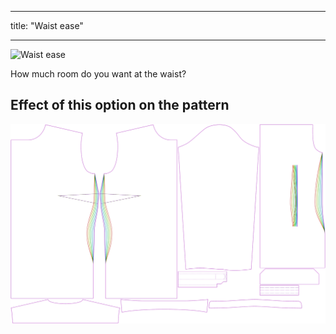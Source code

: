 ***

title: "Waist ease"

***

![Waist ease](waistease.svg)

How much room do you want at the waist?

## Effect of this option on the pattern

![This image shows the effect of this option by superimposing several variants that have a different value for this option](simone_waistease_sample.svg "Effect of this option on the pattern")
